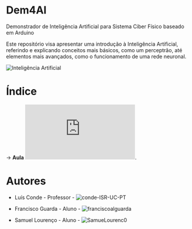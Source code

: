 # Dem4AI
Demonstrador de Inteligência Artificial para Sistema Ciber Físico baseado em Arduino

Este repositório visa apresentar uma introdução à Inteligência Artificial, referindo e explicando conceitos mais básicos, como um perceptrão, até elementos mais avançados, como o funcionamento de uma rede neuronal.



![Inteligência Artificial](https://static.globalnoticias.pt/dn/image.jpg?brand=DN&type=generate&guid=8f17d617-5115-442d-be6d-1839e786d46e&w=800&h=450&t=20221225215537)


# Índice

-> **Aula** ![1. Introdução à Inteligência Artificial](https://github.com/ipleiria-robotics/Dem4AI/blob/main/1_Documenta%C3%A7%C3%A3o/Introdu%C3%A7%C3%A3o%20%C3%A0%20Intelig%C3%AAncia%20Artificial.pdf).

# Autores
 
 - Luís Conde - Professor - ![conde-ISR-UC-PT](https://github.com/conde-ISR-UC-PT)
 
 - Francisco Guarda - Aluno - ![franciscoalguarda]()
 - Samuel Lourenço  - Aluno - ![SamueLourenc0](https://github.com/SamueLourenc0)
